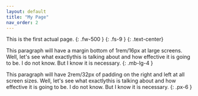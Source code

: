 ```yaml
---
layout: default
title: "My Page"
nav_order: 2
---
```


This is the first actual page.
{: .fw-500 }
{: .fs-9 }
{: .text-center}

This paragraph will have a margin bottom of 1rem/16px at large screens. Well, let's see what exactlythis is talking about and how effective it is going to be. I do not know. But I know it is necessary.
{: .mb-lg-4 }

This paragraph will have 2rem/32px of padding on the right and left at all screen sizes. Well, let's see what exactlythis is talking about and how effective it is going to be. I do not know. But I know it is necessary.
{: .px-6 }

